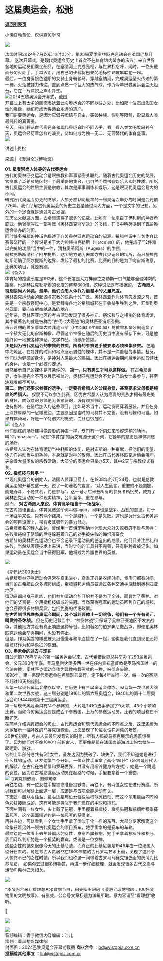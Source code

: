 # 这届奥运会，松弛

[**返回列表页**](/gzh/看理想)

小懒自动备份，仅供查阅学习

![](https://mmbiz.qpic.cn/mmbiz_png/aP7vrTpXJxRA0ViaNRqia18YGj5LgX4VSibTFXfBlkXZakYUA8yBkEQYYmpmDmxH0IZyeY4oUcOiabiaj1PywxF6StQ/640?wx_fmt=png)  

  
法国时间2024年7月26日19时30分，第33届夏季奥林匹克运动会在法国巴黎开幕。
这次开幕式，是现代奥运会历史上首次不在体育馆内举办的庆典。来自世界各地的运动员们乘坐船只，在塞纳河上完成亮相，与世界打招呼，同时，一位头戴面纱的火炬手，手举火炬，用自己的步伐将巴黎的地标性建筑串联在一起。  
最后，一位身穿银色铠甲的女骑士身骑骏马，穿越塞纳河，完成奥运圣火传递的第一棒。火炬被接力传递，直到点燃一个巨大的热气球，作为今年巴黎奥运会主火炬台，它在一片庆祝之声中升空。  
![](https://mmbiz.qpic.cn/mmbiz_jpg/aP7vrTpXJxRUnRBhEGETVWgUbDcLmtxw7RaOH5QmEyzrq4sS35QXO74H2xWiaQ54DcRRom3ticRxExib0WTIQolxA/640?wx_fmt=jpeg)2024巴黎奥运会开幕式，截图  
开幕式上有太多的画面表达着此次奥运会的不同以往之处，比如那十位杰出法国女性的雕像，她们将成为奥运会永远的遗产。  
我们需要奥运会，是因为它倡导团结与自由，突破种族、性别等限制，彰显着人类最纯粹的真善美。  
今天，我们将从古代奥运会和现代奥运会的不同入手，看一看人类文明发展到今天，奥运会经历着怎样的演变，又如何成为独一无二、无可替代的体育盛事。  
![](https://mmbiz.qpic.cn/mmbiz_png/aP7vrTpXJxRA0ViaNRqia18YGj5LgX4VSibyicaNpfZMjSJFGHr85glQV0UvxPDGJ30TMHYUPnUHgbYyqpCwF83EGw/640?wx_fmt=png)

  

讲述 | 姜松  

来源 | 《漫游全球博物馆》

  
 **01.** **极度崇尚人体美的古代奥运会**  
古代的奥林匹克运动会是跟宗教和军事紧密关联的。随着古代奥运会历史的发展，它变成了泛希腊地区的一个最重要的集会，也自然而然带有娱乐大众的性质。所以古代奥运会的性质主要是宗教，其次是军事训练和娱乐，这是跟现代奥运会最大的不同。  
研究古代奥运会历史的专家，大部分都认同最早的一届奥运会举办的时间是公元前776年。我们了解古代奥运会的历史主要是通过两大方面，一个是文字的记载，另外的一个途径就是通过考古发掘。  
在历史文献这方面，古希腊遗存了很多的记载。比如有一位来自于伊利斯的学者希庇亚，他曾撰写过一部叫做《奥林匹克冠军录》的书籍，在书中明确提到了首届奥运会举办的时间。  
同时很多希腊的神话也描述了有关奥林匹克运动会的起源。希腊神话中有关体育比赛最流行的一个传说是关于大力神赫拉克勒斯（Hercules）的，他完成了“12件难以完成的功绩”当中的一件，清扫奥革阿斯（Augeas）的牛棚。  
赫拉克勒斯清扫了阿尔提斯，这个地方是历来举办古代奥运会的场所，而且赫拉克勒斯明确了阿尔提斯的边界，发起了最初的比赛。比赛的目的是为了向宙斯致意，比赛的项目，就是赛跑。  
![](https://mmbiz.qpic.cn/mmbiz_jpg/aP7vrTpXJxRUnRBhEGETVWgUbDcLmtxwTcZVU4S1FNoENV53AEkpqTLa6k0gCTGhXNHeia3cWzPlBicstnpLUg4g/640?wx_fmt=jpeg&from;=appmsg)《坠入》  
体育场的跑道长度是192米，这个长度是大力神赫拉克勒斯一口气能够全速冲刺的距离，也是赫拉克勒斯脚的长度的整整600倍。这种说法是有根据的，
**古希腊人特别崇尚人体美，最早，他们会用人体作为最基本的丈量尺度。**  
奥林匹克运动会的起源与宗教的联系十分广泛。奥林匹亚作为体育的发源之前，首先是一个宗教祭祀中心，是爱琴海各地的希腊城邦在丰收战争胜利之后，汇集到奥林匹亚，要向宙斯奉献祭品的地方。  
近年来，奥林匹亚地区的考古活动发现了很多神庙、祭坛和与之相关的体育场馆，其中最著名的就是被称为“古代七大奇迹”的奥林匹亚宙斯圣殿。  
古典时期的著名雕塑大师菲迪亚斯（Phidias
\Pheidias）用黄金和象牙制造出了一个硕大无比的宙斯神像。尽管这个神像在随后的历史当中没有保存下来，可是他始终如一地被各种神话、文学作品、诗歌所赞颂。  
 **正是因为古代奥运会的宗教的性质，所有的参赛选手被要求必须裸体参赛。**
在地中海地区，在特殊的时间和地点展示男性的裸体，并不是一件羞耻的事情。相反，他们认为健硕的身体，是神对人类最大的赐福。因此在奥运会期间展示运动员健壮的身体，也是一个必要的要求。  
当然展示自己的裸体是有条件的。 **第一，只有男生才可以这样做。**
在古希腊世界，女生是完全不可以展示裸体的，奥林匹克运动会不允许已婚女士来参与，甚至连观看都不可以。  
 **第二，他们还要求参赛的选手，一定要有希腊人的公民身份，甚至要求父母都是纯血的希腊人。**
奴隶不可以参加比赛，因为古希腊人认为高贵的贵族才拥有最完美的身体，而奴隶的身体是无关紧要的，没有观赏性的。  
也有例外，在随后加入的这些项目，比如马术当中，运动员要穿着服装，并且在身上涂抹厚厚的一层橄榄油。主要原因是当时的马具并不完善，没有马鞍和马镫。如果裸体骑马，将是一个特别大的挑战，而且也很危险。  
![](https://mmbiz.qpic.cn/mmbiz_jpg/aP7vrTpXJxRUnRBhEGETVWgUbDcLmtxwmkzUOtwje4PXA9KVJAjQhuDVnOajLib2Vhg7vTAdg80ia9QS3aDfria2g/640?wx_fmt=jpeg&from;=appmsg)《坠入》  
他们训练的场所建得像圆形的神庙一样，专门有一个词汇来形容这样的场地，叫“Gymnasium”。现在“体育馆”的英文就源于这个词，它最早的意思是裸体训练的场所。  
古希腊人认为在体育运动当中耗费的体能，是对宙斯的一种奉献，把他们的能量、体力在运动当中消耗掉，本身就是对神的敬仰。因此在古代奥林匹克运动会期间，夹杂着大量类似的宗教活动，大部分的奥运会只举办5天，其中2天与宗教仪式有关。  
 **02.** **橄榄枝与和平** **  
**现代奥运会的创始人，法国人顾拜旦爵士，在1908年的7月24号，也就是伦敦奥运会的开幕式这一天，说了一句著名的宣言，“对人生而言，重要的不是凯旋，而是奋斗，不是胜利，而是参与”，这一句话后来被所有的参赛者所接受，成为了奥林匹克运动的一种现实精神，公平竞争、重在参与。  
然而， **对古希腊人来说，体育竞争相当于一场战争。**  
在古希腊语里面，体育竞赛这个词叫做agon，同样也是战争、战役的意思。对于一场战争来说，只有两个结果，一个是胜利，一个是失败。这也是为什么古代奥运会的项目设置上，带有极其强烈的暴力倾向。  
古希腊著名的诗人品达，曾经用一首诗来明确地体现大众对失败者的不耻与羞辱：  
失败者蜷缩于阴暗的后巷躲避着自己的对手被失败的悔恨所蚕食  
古希腊的奥林匹克运动会也不会记录下运动员的创造出的成绩，他们只关注胜利和失败。当然从客观技术上来讲，当时计时的工具并不完善，只有胜利者被记住。如果运动员在奥运会当中获得冠军，他将成为希腊世界的英雄。  

![](https://mmbiz.qpic.cn/mmbiz_jpg/aP7vrTpXJxTJSayYER9ea5LVKtRibesAuszT5xzQzyuMGvxm31ad2SZEsRYQS3eXo2EyoD5HgctibAgLM4R147MQ/640?wx_fmt=other&tp;=webp&wxfrom;=5&wx;_lazy=1&wx;_co=1)

《斯巴达300勇士》  
古希腊奥林匹克运动会通常在夏季举办，夏季正好是农闲时间，贵族们都有时间。当时的古希腊由众多城邦组成，希腊城邦运动员要通过各种交通手段赶到奥林匹亚地区。  
运动员都出身于贵族，他们参加运动会的目的并不是为了金钱，而是为了荣誉。对他们的奖赏是一个用橄榄枝编成的头冠。当然获得冠军的运动员回到自己的城邦，也会获得很多物质奖赏，包括免税的优惠政策。  
 **在古希腊世界举办奥运会期间，各个城邦要停止一切战争，他们有一个专有词汇，叫做神圣休战。**
但在历史记载当中，“神圣休战”只保证了奥林匹亚地区不发生战争，其他地方并没有真正响应这种号召。比如著名的伯罗奔尼撒战争，即便在奥林匹克运动会举办期间，也没有停止。  
但是，作为奖赏的橄榄枝头冠慢慢与和平连接在了一起，这也是我们直到现在还将橄榄枝作为和平象征的原因。  
 **03.** **奥运会的过去与现在**  
自公元前776年举办的第一届奥运会以来，古代希腊世界总共举办了293届奥运会。公元393年年底，罗马皇帝狄奥多西一世在任内宣布基督教是罗马帝国唯一的合法宗教，奥林匹克运动会作为异教宗教形式的一种，被彻底废除。  
1896年，第一届现代奥运会在希腊雅典举行，定下每4年举行一次，每一次的赛期不超过16天的规则。  
从第一届现代奥运会举办以来，在历史上有三届奥运会停办，因为第一次世界大战和第二次世界大战，这三届分别是1916年的第六届奥运会，1940年的第十二届奥运会和1944年的第十三届奥运会。  
第一届现代奥运会只有14个参赛国，大约是241位选手参加了9大项、43个小项的比赛。而如今的奥运会则是成百个参赛国，上万的参赛运动员，比赛的项目也在不断扩充。  
在简单介绍完奥运会的历史，古代奥运会和现代奥运会的不同点之后，这里还想为大家展示一幅特殊的马赛克镶嵌画，上面呈现了10位女性在运动的场景。  
20世纪初期，考古人员最早发现它的时候，所有人都被马赛克展示的场景惊呆了。因为她们并不像1600年前的古人，而更像是现在法国南部海滩上的女性在一起运动、游戏。  
它的上半部分总共有5位女性，最左边因为残破了、缺失了，我们不知道她是进行什么样的运动。从左边第二个开始，一位女性手里拿了两个“哑铃”（哑铃是现代人的解读，在古代在古希腊和罗马世界，并没有用哑铃健身的方式），她是一个跳远的女性，因为在古希腊跳远运动员在起跳的时候，手里要拿着一个重物。  
![](https://mmbiz.qpic.cn/mmbiz_jpg/aP7vrTpXJxRUnRBhEGETVWgUbDcLmtxwSTOOEBt8JyRJtKDbFInPbVNaBJOVGCiafhl62zYibibickosjCSncJkz2g/640?wx_fmt=jpeg&from;=appmsg)马赛克镶嵌画，图源网络  
再往右边，有一位女性手握铁饼准备投铁饼。再往下，有两位女性在进行赛跑。所以我们可以解读上面这一层，应该是与五项全能运动有关。  
下面这一层从右往左，最右边是两位女性在进行球类运动，而这个球用是由不同的色彩拼接而成的，这有可能是类似于我们现在的手球和排球。  
下面中间有一位女性，头上戴了花冠，手里握着棕榈枝，橄榄头冠和棕榈叶都象征着冠军，这个画面描述的是一位冠军的获得者。  
再往左边，可以看到一个女士手里拿了类似于伞一样的东西。大部分专家解读这个伞象征着另外一项古代奥运会的项目赛车，她手里拿的是赛车的车轮。  
最左边是一位看上去年龄偏大的女性，身穿希腊长袍，她手里拿着棕榈叶和桂冠。我们可以判断她是一个授奖的嘉宾，或者是一位女神。  
这些女性的装束很像今天的比基尼装，而真正的比基尼装是1946年由一位法国人设计出来的。可是考古人员居然在1600年前的古代罗马艺术上面，发现了这种令人惊愕不已的女性时装。所以我们也称这一间带着古罗马马赛克镶嵌画的房间为比基尼房。
如果你去过很多博物馆，再进一步仔细梳理，就会发现很多古代文物与运动和奥林匹克相关。  

![](https://mmbiz.qpic.cn/mmbiz_png/aP7vrTpXJxRA0ViaNRqia18YGj5LgX4VSibCtkY28xLiaOEanibJrx7E0bWiaH8tRc0WkaCZ35VoiabPsr0urCBdAzT9Q/640?wx_fmt=other&tp;=webp&wxfrom;=5&wx;_lazy=1&wx;_co=1)

*本文内容来自看理想App音频节目，由姜松主讲的《漫游全球博物馆：100件文物里的文明故事》，有删减，公众号文章标题为编辑所取。原内容请至“看理想”收听。

  

💎

![](https://mmbiz.qpic.cn/mmbiz_jpg/aP7vrTpXJxRUnRBhEGETVWgUbDcLmtxwgEYCFAlkT2Z39FpiaEMrIFAmbBibA5JcrqrQgP3iazBaj5QP0SdyEbKvQ/640?wx_fmt=jpeg)

  

![](https://mmbiz.qpic.cn/mmbiz_png/aP7vrTpXJxRA0ViaNRqia18YGj5LgX4VSibCtkY28xLiaOEanibJrx7E0bWiaH8tRc0WkaCZ35VoiabPsr0urCBdAzT9Q/640?wx_fmt=other&tp;=webp&wxfrom;=5&wx;_lazy=1&wx;_co=1)  
音频编辑：香芋微信内容编辑：汁儿  
策划：看理想新媒体部  
封面图：2024巴黎奥运会开幕式截图 **商业合作** ：bd@vistopia.com.cn  
 **投稿或其他事宜** ：linl@vistopia.com.cn

